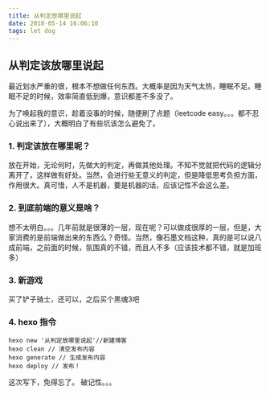 ```yaml
---
title: 从判定放哪里说起
date: 2018-05-14 16:06:10
tags: let dog
---
```


## 从判定该放哪里说起

最近划水严重的很，根本不想做任何东西。大概率是因为天气太热，睡眠不足。睡眠不足的时候，效率简直低到爆，意识都差不多没了。

为了唤起我的意识，趁着没事的时候，随便刷了点题（leetcode easy。。。都不忍心说出来了），大概明白了有些坑该怎么避免了。

### 1. 判定该放在哪里呢？
放在开始，无论何时，先做大的判定，再做其他处理。不知不觉就把代码的逻辑分离开了，这样做有好处。当然，会进行些无意义的判定，但是降低思考负担方面，作用很大。真可惜，人不是机器，要是机器的话，应该记性不会这么差。

### 2. 到底前端的意义是啥？
想不太明白。。。几年前就是很薄的一层，现在呢？可以做成很厚的一层，但是，大家消费的是前端做出来的东西么？奇怪。当然，像石墨文档这种，真的是可以说八成前端，之前面的时候，氛围真的不错，而且人不多（应该技术都不错，就是加班多）

### 3. 新游戏
买了铲子骑士，还可以，之后买个黑魂3吧

### 4. hexo 指令
```
hexo new '从判定放哪里说起'//新建博客
hexo clean // 清空发布内容
hexo generate // 生成发布内容
hexo deploy // 发布！
```
这次写下，免得忘了。
破记性。。。